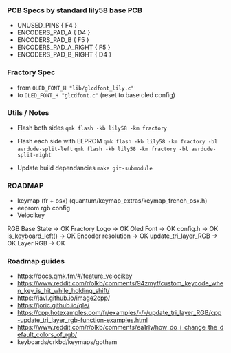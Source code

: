 ### PCB Specs by standard lily58 base PCB
- UNUSED_PINS { F4 }
- ENCODERS_PAD_A { D4 }
- ENCODERS_PAD_B { F5 }
- ENCODERS_PAD_A_RIGHT { F5 }
- ENCODERS_PAD_B_RIGHT { D4 }

### Fractory Spec 
- from `OLED_FONT_H "lib/glcdfont_lily.c"`
- to `OLED_FONT_H "glcdfont.c"` (reset to base oled config)

### Utils / Notes

- Flash both sides
`qmk flash -kb lily58 -km fractory`

- Flash each side with EEPROM
`qmk flash -kb lily58 -km fractory -bl avrdude-split-left`
`qmk flash -kb lily58 -km fractory -bl avrdude-split-right`

- Update build dependancies
`make git-submodule`

### ROADMAP 
- keymap (fr + osx) (quantum/keymap_extras/keymap_french_osx.h)
- eeprom rgb config
- Velocikey

RGB Base State          -> OK
Fractory Logo           -> OK
Oled Font               -> OK
config.h                -> OK
is_keyboard_left()      -> OK
Encoder resolution      -> OK
update_tri_layer_RGB    -> OK
Layer RGB               -> OK

### Roadmap guides 
- https://docs.qmk.fm/#/feature_velocikey
- https://www.reddit.com/r/olkb/comments/94zmyf/custom_keycode_when_key_is_hit_while_holding_shift/
- https://javl.github.io/image2cpp/
- https://joric.github.io/qle/
- https://cpp.hotexamples.com/fr/examples/-/-/update_tri_layer_RGB/cpp-update_tri_layer_rgb-function-examples.html
- https://www.reddit.com/r/olkb/comments/ea1rly/how_do_i_change_the_default_colors_of_rgb/
- keyboards/crkbd/keymaps/gotham
